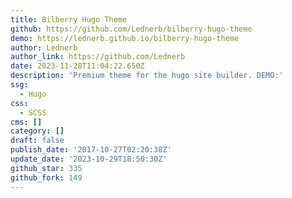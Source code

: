 ```yaml
---
title: Bilberry Hugo Theme
github: https://github.com/Lednerb/bilberry-hugo-theme
demo: https://lednerb.github.io/bilberry-hugo-theme
author: Lednerb
author_link: https://github.com/Lednerb
date: 2023-11-28T11:04:22.650Z
description: 'Premium theme for the hugo site builder. DEMO:'
ssg:
  - Hugo
css:
  - SCSS
cms: []
category: []
draft: false
publish_date: '2017-10-27T02:20:38Z'
update_date: '2023-10-29T18:50:30Z'
github_star: 335
github_fork: 149
---
```

